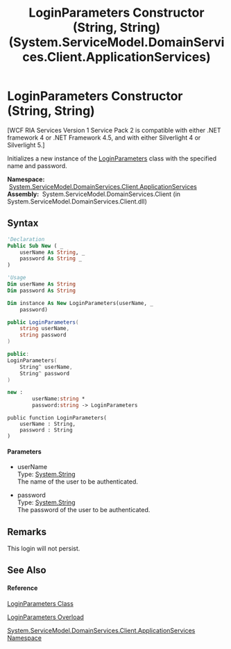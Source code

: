 ﻿---
title: LoginParameters Constructor (String, String) (System.ServiceModel.DomainServices.Client.ApplicationServices)
TOCTitle: LoginParameters Constructor (String, String)
ms:assetid: M:System.ServiceModel.DomainServices.Client.ApplicationServices.LoginParameters.#ctor(System.String,System.String)
ms:mtpsurl: https://msdn.microsoft.com/en-us/library/system.servicemodel.domainservices.client.applicationservices.loginparameters.loginparameters(v=VS.91)
ms:contentKeyID: 28899066
ms.date: 01/27/2012
mtps_version: v=VS.91
dev_langs:
- vb
- csharp
- c++
- fsharp
- jscript
api_location:
- System.ServiceModel.DomainServices.Client.dll
api_name:
- System.ServiceModel.DomainServices.Client.ApplicationServices.LoginParameters..ctor
api_type:
- Managed
topic_type:
- apiref
- kbSyntax
product_family_name: VS
ROBOTS: INDEX,FOLLOW
---

# LoginParameters Constructor (String, String)

\[WCF RIA Services Version 1 Service Pack 2 is compatible with either .NET framework 4 or .NET Framework 4.5, and with either Silverlight 4 or Silverlight 5.\]

Initializes a new instance of the [LoginParameters](ff457782\(v=vs.91\).md) class with the specified name and password.

**Namespace:**  [System.ServiceModel.DomainServices.Client.ApplicationServices](ff457765\(v=vs.91\).md)  
**Assembly:**  System.ServiceModel.DomainServices.Client (in System.ServiceModel.DomainServices.Client.dll)

## Syntax

``` vb
'Declaration
Public Sub New ( _
    userName As String, _
    password As String _
)
```

``` vb
'Usage
Dim userName As String
Dim password As String

Dim instance As New LoginParameters(userName, _
    password)
```

``` csharp
public LoginParameters(
    string userName,
    string password
)
```

``` c++
public:
LoginParameters(
    String^ userName, 
    String^ password
)
```

``` fsharp
new : 
        userName:string * 
        password:string -> LoginParameters
```

``` jscript
public function LoginParameters(
    userName : String, 
    password : String
)
```

#### Parameters

  - userName  
    Type: [System.String](https://msdn.microsoft.com/en-us/library/s1wwdcbf)  
    The name of the user to be authenticated.  

<!-- end list -->

  - password  
    Type: [System.String](https://msdn.microsoft.com/en-us/library/s1wwdcbf)  
    The password of the user to be authenticated.  

## Remarks

This login will not persist.

## See Also

#### Reference

[LoginParameters Class](ff457782\(v=vs.91\).md)

[LoginParameters Overload](ff457905\(v=vs.91\).md)

[System.ServiceModel.DomainServices.Client.ApplicationServices Namespace](ff457765\(v=vs.91\).md)

